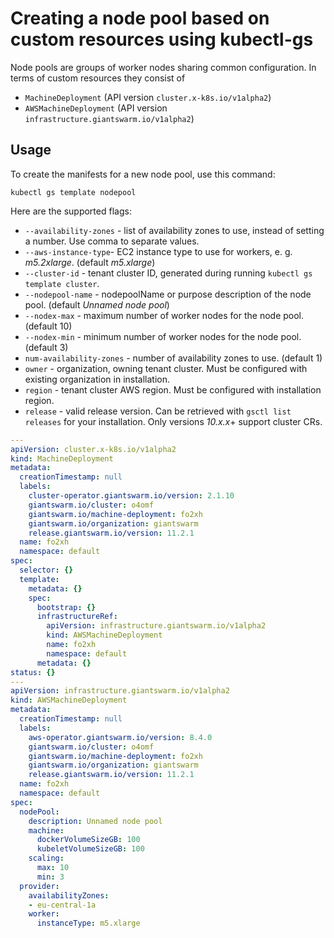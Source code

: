 # Creating a node pool based on custom resources using kubectl-gs

Node pools are groups of worker nodes sharing common configuration. In terms of custom resources they consist of

- `MachineDeployment` (API version `cluster.x-k8s.io/v1alpha2`)
- `AWSMachineDeployment` (API version `infrastructure.giantswarm.io/v1alpha2`)

## Usage

To create the manifests for a new node pool, use this command:

    kubectl gs template nodepool

Here are the supported flags:

  - `--availability-zones` - list of availability zones to use, instead of setting a number. Use comma to separate values.
  - `--aws-instance-type`- EC2 instance type to use for workers, e. g. *m5.2xlarge*. (default *m5.xlarge*)
  - `--cluster-id` - tenant cluster ID, generated during running `kubectl gs template cluster`.
  - `--nodepool-name` - nodepoolName or purpose description of the node pool. (default *Unnamed node pool*)
  - `--nodex-max` - maximum number of worker nodes for the node pool. (default 10)
  - `--nodex-min` - minimum number of worker nodes for the node pool. (default 3)
  - `num-availability-zones` - number of availability zones to use. (default 1)
  - `owner` - organization, owning tenant cluster. Must be configured with existing organization in installation.
  - `region` - tenant cluster AWS region. Must be configured with installation region.
  - `release` - valid release version.
    Can be retrieved with `gsctl list releases` for your installation. Only versions *10.x.x*+ support cluster CRs.

```yaml
---
apiVersion: cluster.x-k8s.io/v1alpha2
kind: MachineDeployment
metadata:
  creationTimestamp: null
  labels:
    cluster-operator.giantswarm.io/version: 2.1.10
    giantswarm.io/cluster: o4omf
    giantswarm.io/machine-deployment: fo2xh
    giantswarm.io/organization: giantswarm
    release.giantswarm.io/version: 11.2.1
  name: fo2xh
  namespace: default
spec:
  selector: {}
  template:
    metadata: {}
    spec:
      bootstrap: {}
      infrastructureRef:
        apiVersion: infrastructure.giantswarm.io/v1alpha2
        kind: AWSMachineDeployment
        name: fo2xh
        namespace: default
      metadata: {}
status: {}
---
apiVersion: infrastructure.giantswarm.io/v1alpha2
kind: AWSMachineDeployment
metadata:
  creationTimestamp: null
  labels:
    aws-operator.giantswarm.io/version: 8.4.0
    giantswarm.io/cluster: o4omf
    giantswarm.io/machine-deployment: fo2xh
    giantswarm.io/organization: giantswarm
    release.giantswarm.io/version: 11.2.1
  name: fo2xh
  namespace: default
spec:
  nodePool:
    description: Unnamed node pool
    machine:
      dockerVolumeSizeGB: 100
      kubeletVolumeSizeGB: 100
    scaling:
      max: 10
      min: 3
  provider:
    availabilityZones:
    - eu-central-1a
    worker:
      instanceType: m5.xlarge
```
